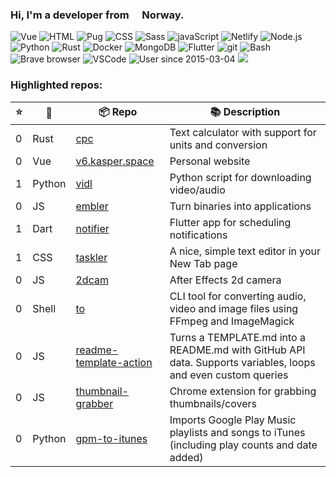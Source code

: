 ### Hi, I'm a developer from <img src="https://image.flaticon.com/icons/svg/197/197579.svg" width="13" /> Norway.

<p>
  <img alt="Vue" src="https://img.shields.io/badge/-Vue-63B587?style=flat-square&logo=vue.js&logoColor=white" />
  <img alt="HTML" src="https://img.shields.io/badge/-HTML-E34F26?style=flat-square&logo=html5&logoColor=white" />
  <img alt="Pug" src="https://img.shields.io/badge/-Pug-9F6758?style=flat-square&logo=html5&logoColor=white" />
  <img alt="CSS" src="https://img.shields.io/badge/-CSS3-448AC0?style=flat-square&logo=css3&logoColor=white" />
  <img alt="Sass" src="https://img.shields.io/badge/-Sass-CC6699?style=flat-square&logo=sass&logoColor=white" />
  <img alt="javaScript" src="https://img.shields.io/badge/-JavaScript-DABD4D?style=flat-square&logo=html5&logoColor=white" />
  <img alt="Netlify" src="https://img.shields.io/badge/-Netlify-5EA7BA?style=flat-square&logo=netlify&logoColor=white" />
  <img alt="Node.js" src="https://img.shields.io/badge/-Nodejs-43853d?style=flat-square&logo=Node.js&logoColor=white" />
  <img alt="Python" src="https://img.shields.io/badge/-Python-4F7CAA?style=flat-square&logo=python&logoColor=white" />
  <img alt="Rust" src="https://img.shields.io/badge/-Rust-000000?style=flat-square&logo=rust&logoColor=white" />
  <img alt="Docker" src="https://img.shields.io/badge/-Docker-46a2f1?style=flat-square&logo=docker&logoColor=white" />
  <img alt="MongoDB" src="https://img.shields.io/badge/-MongoDB-13aa52?style=flat-square&logo=mongodb&logoColor=white" />
  <img alt="Flutter" src="https://img.shields.io/badge/-Flutter-3E89F5?style=flat-square&logo=flutter&logoColor=white" />
  <img alt="git" src="https://img.shields.io/badge/-Git-F05032?style=flat-square&logo=git&logoColor=white" />
  <img alt="Bash" src="https://img.shields.io/badge/-Bash-2B3136?style=flat-square&logo=gnu-bash&logoColor=white" />
  <img alt="Brave browser" src="https://img.shields.io/badge/-Brave_Browser-FB542B?style=flat-square&logo=brave&logoColor=white" />
  <img alt="VSCode" src="https://img.shields.io/badge/-VSCode-3277B4?style=flat-square&logo=visual-studio-code&logoColor=white" />
  <img alt="User since 2015-03-04" src="https://img.shields.io/badge/Joined-2015--03--04-2eb872?style=flat-square&logo=github&logoColor=white&labelColor=2f3438" />
  <img src="https://gpvc.arturio.dev/probablykasper" />
</p>

### Highlighted repos:


| ⭐️ | 🧰 | 📦 Repo       | 📚 Description |
| -- | -- | ------------ | -------------- |
| 0 | Rust | [cpc](https://github.com/probablykasper/cpc) | Text calculator with support for units and conversion |
| 0 | Vue | [v6.kasper.space](https://github.com/probablykasper/v6.kasper.space) | Personal website |
| 1 | Python | [vidl](https://github.com/probablykasper/vidl) | Python script for downloading video/audio |
| 0 | JS | [embler](https://github.com/probablykasper/embler) | Turn binaries into applications |
| 1 | Dart | [notifier](https://github.com/probablykasper/notifier) | Flutter app for scheduling notifications |
| 1 | CSS | [taskler](https://github.com/probablykasper/taskler) | A nice, simple text editor in your New Tab page |
| 0 | JS | [2dcam](https://github.com/probablykasper/2dcam) | After Effects 2d camera |
| 0 | Shell | [to](https://github.com/probablykasper/to) | CLI tool for converting audio, video and image files using FFmpeg and ImageMagick |
| 0 | JS | [readme-template-action](https://github.com/probablykasper/readme-template-action) | Turns a TEMPLATE.md into a README.md with GitHub API data. Supports variables, loops and even custom queries |
| 0 | JS | [thumbnail-grabber](https://github.com/probablykasper/thumbnail-grabber) | Chrome extension for grabbing thumbnails/covers |
| 0 | Python | [gpm-to-itunes](https://github.com/probablykasper/gpm-to-itunes) | Imports Google Play Music playlists and songs to iTunes (including play counts and date added) |
